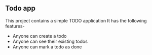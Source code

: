 ## Todo app


This project contains a simple TODO application
It has the following features- 

- Anyone can create a todo
- Anyone can see their existing todos
- Anyone can mark a todo as done